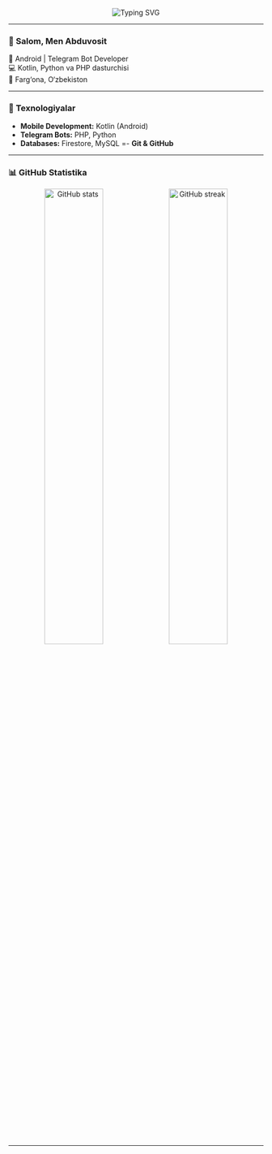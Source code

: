<!-- Profil banner -->
<p align="center">
  <img src="https://readme-typing-svg.herokuapp.com?color=36BCF7&size=30&center=true&vCenter=true&width=600&lines=Salom!+Men+Abduvosit;Android+%26+Telegram+Bot+Developer;Kotlin+%26+Python+Programmer" alt="Typing SVG">
</p>

---

### 👋 Salom, Men Abduvosit
🚀 Android | Telegram Bot Developer  
💻 Kotlin, Python va PHP dasturchisi  
📍 Farg‘ona, O‘zbekiston

---

### 📌 Texnologiyalar
- **Mobile Development:** Kotlin (Android)
- **Telegram Bots:** PHP, Python
- **Databases:** Firestore, MySQL
=- **Git & GitHub**

---

### 📊 GitHub Statistika
<p align="center">
  <img src="https://github-readme-stats.vercel.app/api?username=abduvositin&show_icons=true&theme=tokyonight" alt="GitHub stats" width="48%">
  <img src="https://github-readme-streak-stats.herokuapp.com/?user=abduvositin&theme=tokyonight" alt="GitHub streak" width="48%">
</p>

---

